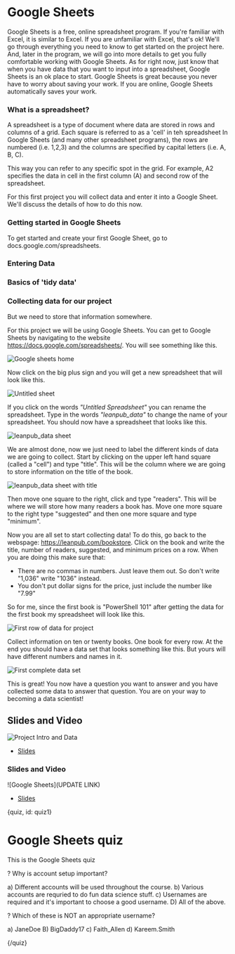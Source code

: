 # Google Sheets

Google Sheets is a free, online spreadsheet program. If you're familiar with Excel, it is similar to Excel. If you are unfamiliar with Excel, that's ok! We'll go through everything you need to know to get started on the project here. And, later in the program, we will go into more details to get you fully comfortable working with Google Sheets. As for right now, just know that when you have data that you want to input into a spreadsheet, Google Sheets is an ok place to start. Google Sheets is great because you never have to worry about saving your work. If you are online, Google Sheets automatically saves your work.

### What is a spreadsheet?

A spreadsheet is a type of document where data are stored in rows and columns of a grid. Each square is referred to as a 'cell' in teh spreadsheet In Google Sheets (and many other spreadsheet programs), the rows are numbered (i.e. 1,2,3) and the columns are specified by capital letters (i.e. A, B, C). 

This way you can refer to any specific spot in the grid. For example, A2 specifies the data in cell in the first column (A) and second row of the spreadsheet. 

For this first project you will collect data and enter it into a Google Sheet. We'll discuss the details of how to do this now.

### Getting started in Google Sheets

To get started and create your first Google Sheet, go to docs.google.com/spreadsheets. 

### Entering Data

### Basics of 'tidy data'



### Collecting data for our project

But we need to store that information somewhere. 

For this project we will be using Google Sheets. You can get to Google Sheets by navigating to the website https://docs.google.com/spreadsheets/. You will see something like this. 

![Google sheets home]()

Now click on the big plus sign and you will get a new spreadsheet that will look like this. 

![Untitled sheet]()

If you click on the words _"Untitled Spreadsheet"_ you can rename the spreadsheet. Type in the words _"leanpub\_data"_ to change the name of your spreadsheet. You should now have a spreadsheet that looks like this. 

![leanpub_data sheet]()



We are almost done, now we just need to label the different kinds of data we are going to collect. Start by clicking on the upper left hand square (called a "cell") and type "title". This will be the column where we are going to store information on the title of the book. 

![leanpub_data sheet with title]()

Then move one square to the right, click and type "readers". This will be where we will store how many readers a book has. Move one more square to the right type "suggested" and then one more square and type "minimum". 

Now you are all set to start collecting data! To do this, go back to the webspage: https://leanpub.com/bookstore. Click on the book and write the title, number of readers, suggested, and minimum prices on a row. When you are doing this make sure that: 

* There are no commas in numbers. Just leave them out. So don't write "1,036" write "1036" instead. 
* You don't put dollar signs for the price, just include the number like "7.99"

So for me, since the first book is "PowerShell 101" after getting the data for the first book my spreadsheet will look like this. 

![First row of data for project]()

Collect information on ten or twenty books. One book for every row. At the end you should have a data set that looks something like this. But yours will have different numbers and names in it. 

![First complete data set]()

This is great! You now have a question you want to answer and you have collected some data to answer that question. You are on your way to becoming a data scientist!


## Slides and Video

![Project Intro and Data]()

* [Slides](https://docs.google.com/presentation/d/1auByZV5pghzELH-SMKLwxrZtigtXd-PC4Q5SrcT4qlE/edit?usp=sharing)



### Slides and Video

![Google Sheets](UPDATE LINK)

* [Slides](https://docs.google.com/presentation/d/1EPt7DuMZOqJMElDNMi3PWO66OytMlWPoc-RsopdVxNM/edit?usp=sharing)


{quiz, id: quiz1}

# Google Sheets quiz

This is the Google Sheets quiz

? Why is account setup important?

a) Different accounts will be used throughout the course.
b) Various accounts are requried to do fun data science stuff.
c) Usernames are required and it's important to choose a good username.
D) All of the above.

? Which of these is NOT an appropriate username?

a) JaneDoe
B) BigDaddy17
c) Faith_Allen
d) Kareem.Smith


{/quiz}
